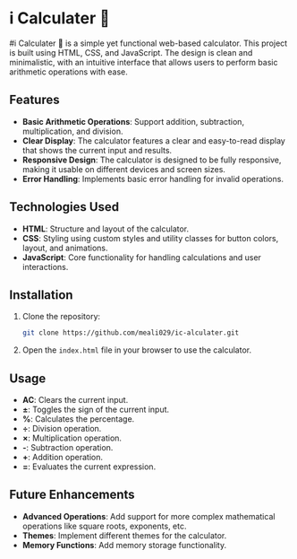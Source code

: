 # i Calculater 🧮

#i Calculater 🧮 is a simple yet functional web-based calculator. This project is built using HTML, CSS, and JavaScript. The design is clean and minimalistic, with an intuitive interface that allows users to perform basic arithmetic operations with ease.

## Features

- **Basic Arithmetic Operations**: Support addition, subtraction, multiplication, and division.
- **Clear Display**: The calculator features a clear and easy-to-read display that shows the current input and results.
- **Responsive Design**: The calculator is designed to be fully responsive, making it usable on different devices and screen sizes.
- **Error Handling**: Implements basic error handling for invalid operations.

## Technologies Used

- **HTML**: Structure and layout of the calculator.
- **CSS**: Styling using custom styles and utility classes for button colors, layout, and animations.
- **JavaScript**: Core functionality for handling calculations and user interactions.

## Installation

1. Clone the repository:
    ```bash
    git clone https://github.com/meali029/ic-alculater.git
    ```

2. Open the `index.html` file in your browser to use the calculator.

## Usage

- **AC**: Clears the current input.
- **±**: Toggles the sign of the current input.
- **%**: Calculates the percentage.
- **÷**: Division operation.
- **×**: Multiplication operation.
- **-**: Subtraction operation.
- **+**: Addition operation.
- **=**: Evaluates the current expression.

## Future Enhancements

- **Advanced Operations**: Add support for more complex mathematical operations like square roots, exponents, etc.
- **Themes**: Implement different themes for the calculator.
- **Memory Functions**: Add memory storage functionality.

